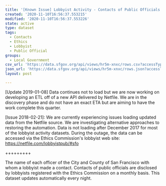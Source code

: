 ```yaml
---
title: '[Known Issue] Lobbyist Activity - Contacts of Public Officials'
created: '2020-11-10T16:56:37.553215'
modified: '2020-11-10T16:56:37.553226'
state: active
type: dataset
tags:
  - Contacts
  - Ethics
  - Lobbyist
  - Public Official
groups:
  - Local Government
csv_url: 'https://data.sfgov.org/api/views/hr5m-xnxc/rows.csv?accessType=DOWNLOAD'
json_url: 'https://data.sfgov.org/api/views/hr5m-xnxc/rows.json?accessType=DOWNLOAD'
layout: post

---
```

[Update 2019-01-08] Data continues not to load but we are now working on developing an ETL off of a new API delivered by Netfile. We are in the discovery phase and do not have an exact ETA but are aiming to have the work complete this quarter.

[Issue 2018-02-21]: We are currently experiencing issues loading updated data from the Netfile source. We are investigating alternative approaches to restoring the automation. Data is not loading after December 2017 for most of the lobbyist activity datasets. During the outage, the data can be accessed via the Ethics Commission's lobbyist web site: https://netfile.com/lobbyistpub/#sfo

+++++++++

The name of each officer of the City and County of San Francisco with whom a lobbyist made a contact.  Contacts of public officials are disclosed by lobbyists registered with the Ethics Commission on a monthly basis.  This dataset updates automatically every night.
